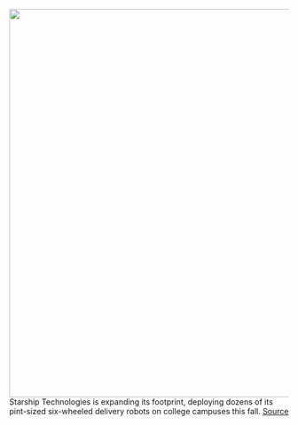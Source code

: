<img src='https://cdn.vox-cdn.com/thumbor/7CkPqaO8KNfZzijAV77rO235lmQ=/0x0:3000x2000/1200x800/filters:focal(1260x760:1740x1240)/cdn.vox-cdn.com/uploads/chorus_image/image/69703099/starship-delivery-robot-043.0.0.jpg' width='700px' /><br/>
Starship Technologies is expanding its footprint, deploying dozens of its pint-sized six-wheeled delivery robots on college campuses this fall.
<a href='https://www.theverge.com/2021/8/10/22617175/starship-technologies-delivery-robots-college-campuses'> Source <a/>